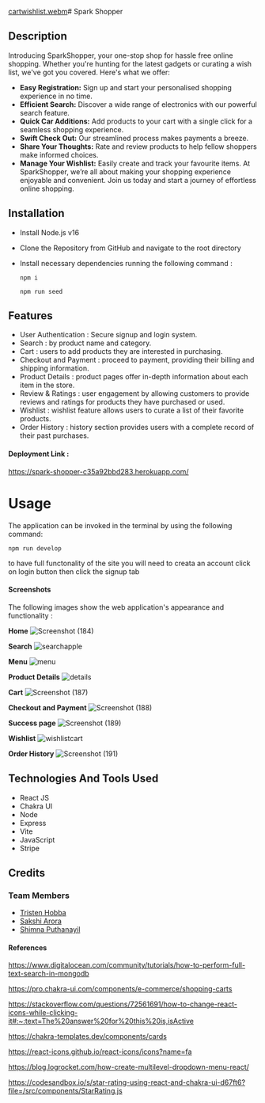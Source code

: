 [cartwishlist.webm](https://github.com/Tristenh/spark-shopper/assets/132193442/e593430d-54c1-410a-bfad-7729066a1a8a)# Spark Shopper

## Description
Introducing SparkShopper, your one-stop shop for hassle free online shopping. Whether you're hunting for the latest gadgets or curating a wish list, we've got you covered. Here's what we offer:
* **Easy Registration:** Sign up and start your personalised shopping experience in no time.
* **Efficient Search:** Discover a wide range of electronics with our powerful search feature.
* **Quick Car Additions:** Add products to your cart with a single click for a seamless shopping experience.
* **Swift Check Out:** Our streamlined process makes payments a breeze.
* **Share Your Thoughts:** Rate and review products to help fellow shoppers make informed choices.
* **Manage Your Wishlist:** Easily create and track your favourite items.
At SparkShopper, we’re all about making  your shopping experience enjoyable and convenient. Join us today and start a journey of effortless online shopping.


## Installation

- Install Node.js v16
- Clone the Repository from GitHub and navigate to the root directory
- Install necessary dependencies running the following command :

  ```
  npm i
  ```
  ```
  npm run seed
  ```



## Features

- User Authentication : Secure signup and login system.
- Search : by product name and category.
- Cart :  users to add products they are interested in purchasing.
- Checkout and Payment :  proceed to payment, providing their billing and shipping information.
- Product Details : product pages offer in-depth information about each item in the store.
- Review & Ratings : user engagement by allowing customers to provide reviews and ratings for products they have purchased or used.
- Wishlist : wishlist feature allows users to curate a list of their favorite products.
- Order History :  history section provides users with a complete record of their past purchases.

#### Deployment Link :

https://spark-shopper-c35a92bbd283.herokuapp.com/

# Usage

The application can be invoked in the terminal by using the following command:

```
npm run develop
```
to have full functonality of the site you will need to creata an account 
click on login button then click the signup tab


#### Screenshots

The following images show the web application's appearance and functionality :

**Home**
![Screenshot (184)](https://github.com/Tristenh/spark-shopper/assets/121472192/d895e5ae-8e9d-4050-948a-dece756deed4)

**Search**
![searchapple](https://github.com/Tristenh/spark-shopper/assets/132193442/48800490-371d-400e-8573-ba484082c831)

**Menu**
![menu](https://github.com/Tristenh/spark-shopper/assets/132193442/8f0b427d-d346-43c1-a75e-31df005c862e)

**Product Details**
![details](https://github.com/Tristenh/spark-shopper/assets/132193442/42324b31-dc16-436d-bc05-2471b9b3008e)

**Cart**
![Screenshot (187)](https://github.com/Tristenh/spark-shopper/assets/121472192/56666700-cf78-4305-8f7a-871b78a53242)

**Checkout and Payment**
![Screenshot (188)](https://github.com/Tristenh/spark-shopper/assets/121472192/a657b7d3-a564-42cb-b2de-b6a1259a8b0f)

**Success page**
![Screenshot (189)](https://github.com/Tristenh/spark-shopper/assets/121472192/41c584be-2e23-450e-85f9-43bfeb0df0a4)

**Wishlist**
![wishlistcart](https://github.com/Tristenh/spark-shopper/assets/132193442/0e9c6160-a056-4f95-9d7d-370a4977e996)

**Order History**
![Screenshot (191)](https://github.com/Tristenh/spark-shopper/assets/121472192/35434549-4c39-4b0c-bb19-d7554659fb6f)

## Technologies And Tools Used

* React JS
* Chakra UI
* Node
* Express
* Vite
* JavaScript
* Stripe

## Credits

### Team Members

- <a href="https://github.com/Tristenh">Tristen Hobba</a>
- <a href="https://github.com/sakshiarora04">Sakshi Arora</a>
- <a href="https://github.com/shimna-puthanayil">Shimna Puthanayil</a>

#### References

https://www.digitalocean.com/community/tutorials/how-to-perform-full-text-search-in-mongodb

https://pro.chakra-ui.com/components/e-commerce/shopping-carts

https://stackoverflow.com/questions/72561691/how-to-change-react-icons-while-clicking-it#:~:text=The%20answer%20for%20this%20is,isActive

https://chakra-templates.dev/components/cards

https://react-icons.github.io/react-icons/icons?name=fa

https://blog.logrocket.com/how-create-multilevel-dropdown-menu-react/

https://codesandbox.io/s/star-rating-using-react-and-chakra-ui-d67ft6?file=/src/components/StarRating.js
